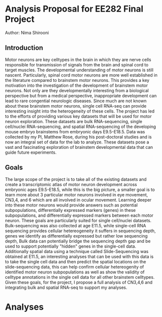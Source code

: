 # Analysis Proposal for EE282 Final Project

Author: Nima Shirooni

## Introduction 
Motor neurons are key celltypes in the brain in which they are nerve cells responsible 
for transmission of signals from the brain and spinal cord to target muscles. The developmental
understanding of motor neurons is still nascent. Particularly, spinal cord motor neurons are 
more well established in the literature compared to brainstem motor neurons. This provides a 
key motivation into the investigation of the development of brainstem motor neurons. Not 
only are they developmentally interesting from a biological perspective but from a medical 
perspective, inappropriate development can lead to rare congential neurologic diseases.
Since much are not known about these brainstem motor neurons, single cell RNA-seq can provide
interesting insight into the heterogeneity of these cells. The project has led to the efforts of
providing various key datasets that will be used for motor neuron exploration. These datasets are
bulk RNA-sequencing, single cell/nuclei RNA-sequencing, and spatial RNA-sequencing of the developing 
mouse embryo brainstems from embryonic days E9.5-E18.5. Data was collected by my PI, Matthew Rose, during
his post-doctoral studies and is now an integral set of data for the lab to analyze. These datasets
pose a vast and fascinating exploration of brainstem developmental data that can guide future experiments.

## Goals 
The large scope of the project is to take all of the existing datasets and create a transcriptomic 
atlas of motor neuron development across embryonic ages E9.5-E18.5, while this is the big picture,
a smaller goal is to learn more about 3 particular motor neurons involved in eye movement, CN3,4, and 6
which are all involved in ocular movement. Learning deeper into these motor neurons would provide answers such
as potential subpopulations, differentially expressed markers (genes) in these subpopulations, and 
differentially expressed markers between each motor neuron. These goals are particularly suited for 
single cell/nuclei datasets. Bulk-sequencing was also collected at age E11.5, while single-cell RNA
sequencing provides cellular hetereogeneity it suffers in sequencing depth, genes we identify as differentially 
expressed but rather low sequencing depth, Bulk data can potentially bridge the sequencing depth gap and be used to
support potentially "hidden" genes in the single-cell data. Additionally spatial data using a technique called 
Slide-Sequencing was obtained at E11.5, an interesting analyses that can be used with this data is to take the 
single cell data and then predict the spatial locations on the slide-sequencing data, this can help confirm cellular 
hetereogenity of identified motor neuron subpopulations as well as show the validity of celltype annotations in the
single cell data for all other brainstem celltypes. Given these goals, for the project, I propose a full analysis 
of CN3,4,6 and integrating bulk and spatial RNA-seq to support my analyses. 

# Analyses

